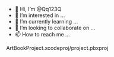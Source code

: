 - 👋 Hi, I’m @Qq123Q
- 👀 I’m interested in ...
- 🌱 I’m currently learning ...
- 💞️ I’m looking to collaborate on ...
- 📫 How to reach me ...

<!---
Qq123Q/Qq123Q is a ✨ special ✨ repository because its `README.md` (this file) appears on your GitHub profile.
You can click the Preview link to take a look at your changes.
--->
ArtBookProject.xcodeproj/project.pbxproj
